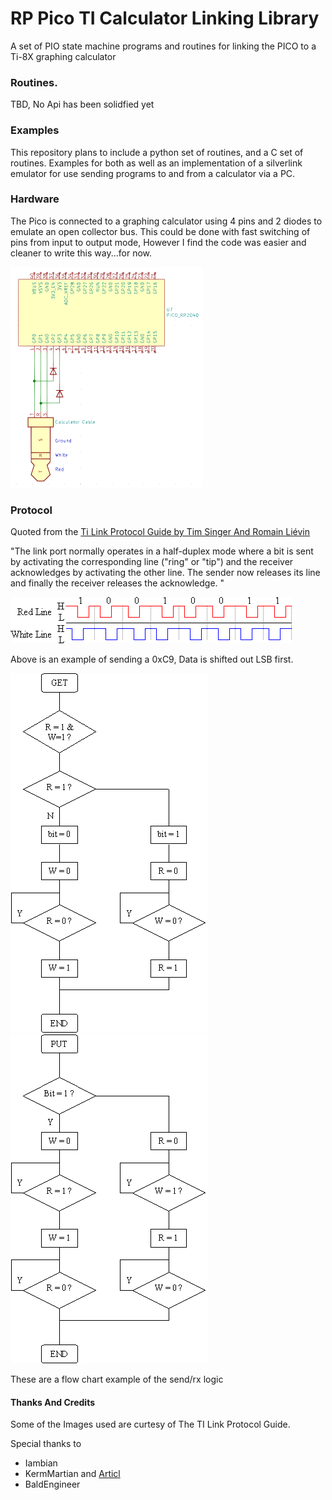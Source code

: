 

# RP Pico TI Calculator Linking Library

A set of PIO state machine programs and routines for linking the PICO to a Ti-8X graphing calculator

### Routines. 
TBD, No Api has been solidfied yet

### Examples
This repository plans to include a python set of routines, and a C set of routines. Examples for both as well as an implementation of a silverlink emulator for use sending programs to and from a calculator via a PC.

### Hardware

The Pico is connected to a graphing calculator using 4 pins and 2 diodes to emulate an open collector bus. This could be done with fast switching of pins from input to output mode, However I find the code was easier and cleaner to write this way...for now. 

<img src="docs\BasicWireup.png" alt="BasicWireup" style="zoom:50%;" />

### Protocol 

Quoted from the [Ti Link Protocol Guide by Tim Singer And Romain Liévin](http://merthsoft.com/linkguide/index.html)

"The link port normally operates in a half-duplex mode where a bit is sent by activating the corresponding line ("ring" or "tip") and the receiver acknowledges by activating the other line. The sender now releases its line and finally the receiver releases the acknowledge. "

<img src="docs\protocol.png" alt="protocol" />

Above is an example of sending a 0xC9, Data is shifted out LSB first.

<img src="docs\get_chart.png" alt="get_chart"/> <img src="docs\put_chart.png" alt="put_chart"/>


These are a flow chart example of the send/rx logic



#### Thanks And Credits

Some of the Images used are curtesy of The TI Link Protocol Guide. 

Special thanks to

- Iambian  
- KermMartian and [Articl](https://github.com/KermMartian/ArTICL)
- BaldEngineer

